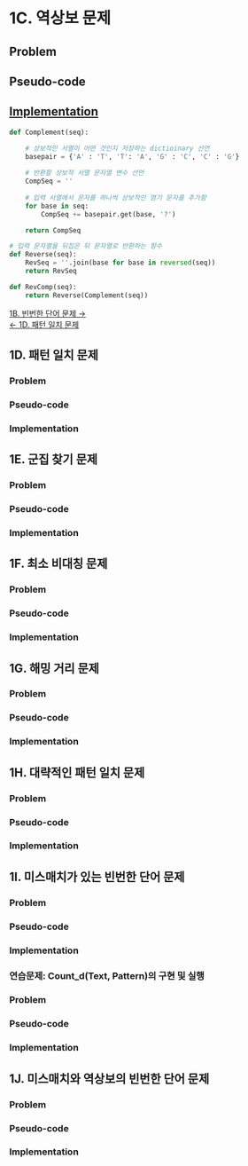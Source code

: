 # 1C. 역상보 문제

## Problem
## Pseudo-code
## [Implementation](/Bioinforamtics-Algorithm-practice/Chapter%201/codes/ReverseComplement.py)
```python
def Complement(seq):

    # 상보적인 서열이 어떤 것인지 저장하는 dictioinary 선언
    basepair = {'A' : 'T', 'T': 'A', 'G' : 'C', 'C' : 'G'}
    
    # 반환할 상보적 서열 문자열 변수 선언
    CompSeq = ''
    
    # 입력 서열에서 문자를 하나씩 상보적인 염기 문자를 추가함
    for base in seq:
        CompSeq += basepair.get(base, '?')

    return CompSeq

# 입력 문자열을 뒤집은 뒤 문자열로 반환하는 함수
def Reverse(seq):
    RevSeq = ''.join(base for base in reversed(seq))
    return RevSeq

def RevComp(seq):
    return Reverse(Complement(seq))
```


<div align="left">
    <a href="./1B. FrequentWords.md">1B. 빈번한 단어 문제 →</a>
    
</div>
    <a href="./1D. PatternOccurrence.md">← 1D. 패턴 일치 문제</a>
<div align="right">
    
</div>

## 1D. 패턴 일치 문제

### Problem
### Pseudo-code
### Implementation

## 1E. 군집 찾기 문제

### Problem
### Pseudo-code
### Implementation

## 1F. 최소 비대칭 문제

### Problem
### Pseudo-code
### Implementation

## 1G. 해밍 거리 문제

### Problem
### Pseudo-code
### Implementation

## 1H. 대략적인 패턴 일치 문제

### Problem
### Pseudo-code
### Implementation

## 1I. 미스매치가 있는 빈번한 단어 문제

### Problem
### Pseudo-code
### Implementation

### 연습문제: Count_d(Text, Pattern)의 구현 및 실행

### Problem
### Pseudo-code
### Implementation

## 1J. 미스매치와 역상보의 빈번한 단어 문제

### Problem
### Pseudo-code
### Implementation